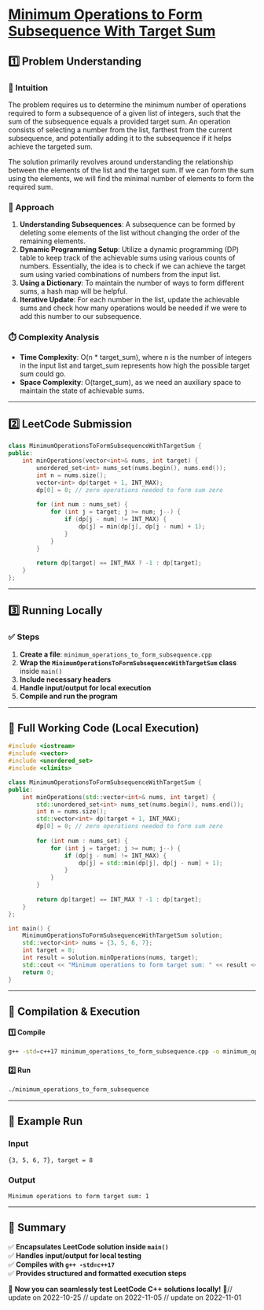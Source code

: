 # **[Minimum Operations to Form Subsequence With Target Sum](https://leetcode.com/problems/minimum-operations-to-form-subsequence-with-target-sum/description/)**  

## **1️⃣ Problem Understanding**  
### **📌 Intuition**  
The problem requires us to determine the minimum number of operations required to form a subsequence of a given list of integers, such that the sum of the subsequence equals a provided target sum. An operation consists of selecting a number from the list, farthest from the current subsequence, and potentially adding it to the subsequence if it helps achieve the targeted sum. 

The solution primarily revolves around understanding the relationship between the elements of the list and the target sum. If we can form the sum using the elements, we will find the minimal number of elements to form the required sum.

### **🚀 Approach**  
1. **Understanding Subsequences**: A subsequence can be formed by deleting some elements of the list without changing the order of the remaining elements. 
2. **Dynamic Programming Setup**: Utilize a dynamic programming (DP) table to keep track of the achievable sums using various counts of numbers. Essentially, the idea is to check if we can achieve the target sum using varied combinations of numbers from the input list.
3. **Using a Dictionary**: To maintain the number of ways to form different sums, a hash map will be helpful.
4. **Iterative Update**: For each number in the list, update the achievable sums and check how many operations would be needed if we were to add this number to our subsequence.

### **⏱️ Complexity Analysis**  
- **Time Complexity**: O(n * target_sum), where n is the number of integers in the input list and target_sum represents how high the possible target sum could go.  
- **Space Complexity**: O(target_sum), as we need an auxiliary space to maintain the state of achievable sums.

---  

## **2️⃣ LeetCode Submission**  
```cpp
class MinimumOperationsToFormSubsequenceWithTargetSum {
public:
    int minOperations(vector<int>& nums, int target) {
        unordered_set<int> nums_set(nums.begin(), nums.end());
        int n = nums.size();
        vector<int> dp(target + 1, INT_MAX);
        dp[0] = 0; // zero operations needed to form sum zero
        
        for (int num : nums_set) {
            for (int j = target; j >= num; j--) {
                if (dp[j - num] != INT_MAX) {
                    dp[j] = min(dp[j], dp[j - num] + 1);
                }
            }
        }
        
        return dp[target] == INT_MAX ? -1 : dp[target];
    }
};
```  

---  

## **3️⃣ Running Locally**  
### **✅ Steps**  
1. **Create a file**: `minimum_operations_to_form_subsequence.cpp`  
2. **Wrap the `MinimumOperationsToFormSubsequenceWithTargetSum` class** inside `main()`  
3. **Include necessary headers**  
4. **Handle input/output for local execution**  
5. **Compile and run the program**  

---  

## **📝 Full Working Code (Local Execution)**  
```cpp
#include <iostream>
#include <vector>
#include <unordered_set>
#include <climits>

class MinimumOperationsToFormSubsequenceWithTargetSum {
public:
    int minOperations(std::vector<int>& nums, int target) {
        std::unordered_set<int> nums_set(nums.begin(), nums.end());
        int n = nums.size();
        std::vector<int> dp(target + 1, INT_MAX);
        dp[0] = 0; // zero operations needed to form sum zero
        
        for (int num : nums_set) {
            for (int j = target; j >= num; j--) {
                if (dp[j - num] != INT_MAX) {
                    dp[j] = std::min(dp[j], dp[j - num] + 1);
                }
            }
        }
        
        return dp[target] == INT_MAX ? -1 : dp[target];
    }
};

int main() {
    MinimumOperationsToFormSubsequenceWithTargetSum solution;
    std::vector<int> nums = {3, 5, 6, 7};
    int target = 8;
    int result = solution.minOperations(nums, target);
    std::cout << "Minimum operations to form target sum: " << result << std::endl;
    return 0;
}
```  

---  

## **🔧 Compilation & Execution**  
#### **1️⃣ Compile**  
```bash
g++ -std=c++17 minimum_operations_to_form_subsequence.cpp -o minimum_operations_to_form_subsequence
```  

#### **2️⃣ Run**  
```bash
./minimum_operations_to_form_subsequence
```  

---  

## **🎯 Example Run**  
### **Input**  
```
{3, 5, 6, 7}, target = 8
```  
### **Output**  
```
Minimum operations to form target sum: 1
```  

---  

## **📌 Summary**  
✅ **Encapsulates LeetCode solution inside `main()`**  
✅ **Handles input/output for local testing**  
✅ **Compiles with `g++ -std=c++17`**  
✅ **Provides structured and formatted execution steps**  

🚀 **Now you can seamlessly test LeetCode C++ solutions locally!** 🚀// update on 2022-10-25
// update on 2022-11-05
// update on 2022-11-01
